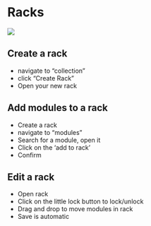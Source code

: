 # Racks

![](<../.gitbook/assets/patcher\_promo\_280122 (2) (Small).png>)

## Create a rack

* navigate to “collection”
* click “Create Rack”
* Open your new rack

## Add modules to a rack

* Create a rack
* navigate to “modules”
* Search for a module, open it
* Click on the ‘add to rack’
* Confirm

## Edit a rack

* Open rack
* Click on the little lock button to lock/unlock
* Drag and drop to move modules in rack
* Save is automatic
